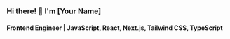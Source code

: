 ### Hi there! 👋 I'm [Your Name] 
#### Frontend Engineer | JavaScript, React, Next.js, Tailwind CSS, TypeScript
